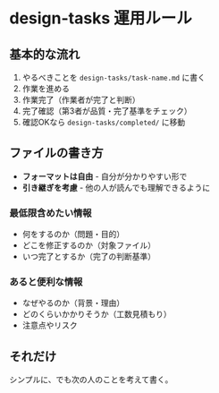 # design-tasks 運用ルール

## 基本的な流れ
1. やるべきことを `design-tasks/task-name.md` に書く
2. 作業を進める
3. 作業完了（作業者が完了と判断）
4. 完了確認（第3者が品質・完了基準をチェック）
5. 確認OKなら `design-tasks/completed/` に移動

## ファイルの書き方
- **フォーマットは自由** - 自分が分かりやすい形で
- **引き継ぎを考慮** - 他の人が読んでも理解できるように

### 最低限含めたい情報
- 何をするのか（問題・目的）
- どこを修正するのか（対象ファイル）
- いつ完了とするか（完了の判断基準）

### あると便利な情報
- なぜやるのか（背景・理由）
- どのくらいかかりそうか（工数見積もり）
- 注意点やリスク

## それだけ

シンプルに、でも次の人のことを考えて書く。
